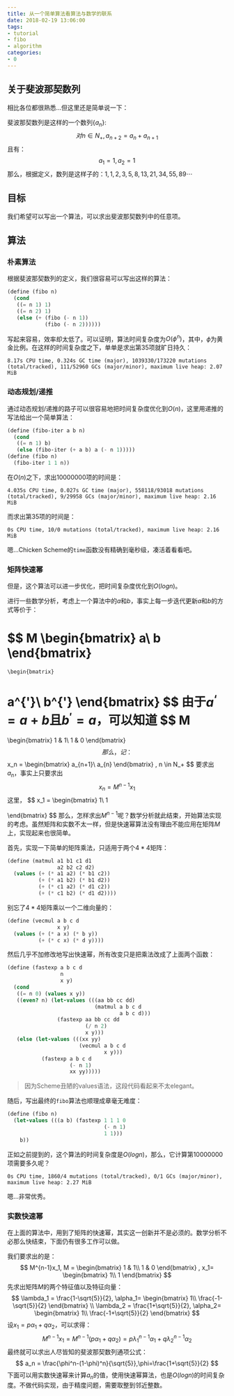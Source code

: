 ```yaml
---
title: 从一个简单算法看算法与数学的联系
date: 2018-02-19 13:06:00
tags:
- tutorial
- fibo
- algorithm
categories:
- 0
---
```


## 关于斐波那契数列

相比各位都很熟悉...但这里还是简单说一下：

斐波那契数列是这样的一个数列$\{a_n\}:$
$$
对n \in N_+, a_{n+2} = a_n + a_{n+1}
$$
且有：
$$
a_1=1, a_2=1
$$
那么，根据定义，数列是这样子的：$1,1,2,3,5,8,13,21,34,55,89\cdots$

## 目标

我们希望可以写出一个算法，可以求出斐波那契数列中的任意项。

## 算法

### 朴素算法

根据斐波那契数列的定义，我们很容易可以写出这样的算法：

```scheme
(define (fibo n)
  (cond
   ((= n 1) 1)
   ((= n 2) 1)
   (else (+ (fibo (- n 1))
            (fibo (- n 2))))))
```

写起来容易，效率却太低了。可以证明，算法时间复杂度为$O(\phi^n)$，其中，$\phi$为黄金比例。在这样的时间复杂度之下，单单是求出第35项就旷日持久：

```shell
8.17s CPU time, 0.324s GC time (major), 1039330/173220 mutations (total/tracked), 111/52960 GCs (major/minor), maximum live heap: 2.07 MiB
```

### 动态规划/递推

通过动态规划/递推的路子可以很容易地把时间复杂度优化到$O(n)$，这里用递推的写法给出一个简单算法：

```scheme
(define (fibo-iter a b n)
  (cond
   ((= n 1) b)
   (else (fibo-iter (+ a b) a (- n 1)))))
(define (fibo n)
  (fibo-iter 1 1 n))
```

在$O(n)$之下，求出10000000项的时间是：

```shell
4.035s CPU time, 0.027s GC time (major), 558118/93018 mutations (total/tracked), 9/29958 GCs (major/minor), maximum live heap: 2.16 MiB
```

而求出第35项的时间是：

```
0s CPU time, 10/0 mutations (total/tracked), maximum live heap: 2.16 MiB
```

嗯…Chicken Scheme的`time`函数没有精确到毫秒级，凑活着看看吧。

### 矩阵快速幂

但是，这个算法可以进一步优化，把时间复杂度优化到$O(log n)$。

进行一些数学分析，考虑上一个算法中的$a$和$b$，事实上每一步迭代更新$a$和$b$的方式等价于：


$$
M
  \begin{bmatrix}
   a\\
   b
  \end{bmatrix}
  =
    \begin{bmatrix}
   a^{'}\\
   b^{'}
  \end{bmatrix}
$$
由于$a^{‘}=a+b$且$b^{'}=a$，可以知道
$$
M
=
  \begin{bmatrix}
   1 & 1\\
   1 & 0
  \end{bmatrix}
$$
那么，记：
$$
x_n =
  \begin{bmatrix}
   a_{n+1}\\
   a_{n}
  \end{bmatrix}
  ,
  n \in N_+
$$
要求出$a_n$，事实上只要求出
$$
x_{n} = M^{n-1} x_1
$$
这里，
$$
x_1 = 
  \begin{bmatrix}
   1\\
   1

  \end{bmatrix}
$$
那么，怎样求出$M^{n-1}$呢？数学分析就此结束，开始算法实现的考虑。虽然矩阵和实数不太一样，但是快速幂算法没有理由不能应用在矩阵$M$上，实现起来也很简单。

首先，实现一下简单的矩阵乘法，只适用于两个$4 * 4$矩阵：

```scheme
(define (matmul a1 b1 c1 d1
                a2 b2 c2 d2)
  (values (+ (* a1 a2) (* b1 c2))
          (+ (* a1 b2) (* b1 d2))
          (+ (* c1 a2) (* d1 c2))
          (+ (* c1 b2) (* d1 d2))))
```

别忘了$4*4$矩阵乘以一个二维向量的：

```scheme
(define (vecmul a b c d
                x y)
  (values (+ (* a x) (* b y))
          (+ (* c x) (* d y))))
```

然后几乎不加修改地写出快速幂，所有改变只是把乘法改成了上面两个函数：

```scheme
(define (fastexp a b c d
                 n
                 x y)
  (cond
   ((= n 0) (values x y))
   ((even? n) (let-values (((aa bb cc dd)
                            (matmul a b c d
                                    a b c d)))
                (fastexp aa bb cc dd
                         (/ n 2)
                         x y)))
   (else (let-values (((xx yy)
                       (vecmul a b c d
                               x y)))
           (fastexp a b c d
                    (- n 1)
                    xx yy)))))
```

> 因为Scheme丑陋的values语法，这段代码看起来不太elegant。

随后，写出最终的`fibo`算法也顺理成章毫无难度：

```scheme
(define (fibo n)
  (let-values (((a b) (fastexp 1 1 1 0
                               (- n 1)
                               1 1)))
    b))
```

正如之前提到的，这个算法的时间复杂度是$O(logn)$，那么，它计算第10000000项需要多久呢？

```shell
0s CPU time, 1860/4 mutations (total/tracked), 0/1 GCs (major/minor), maximum live heap: 2.27 MiB
```

嗯…非常优秀。

### 实数快速幂

在上面的算法中，用到了矩阵的快速幂，其实这一创新并不是必须的。数学分析不必那么快结束，下面仍有很多工作可以做。

我们要求出的是：
$$
M^{n-1}x_1,
M = 
  \begin{bmatrix}
   1 & 1\\
   1 & 0
  \end{bmatrix}
  ,
x_1=
  \begin{bmatrix}
   1\\
   1
  \end{bmatrix}
$$
先求出矩阵$M$的两个特征值以及特征向量：
$$
\lambda_1 = \frac{1-\sqrt{5}}{2},
\alpha_1=
  \begin{bmatrix}
   1\\
   \frac{-1-\sqrt{5}}{2}
  \end{bmatrix} \\
  \lambda_2 = \frac{1+\sqrt{5}}{2},
  \alpha_2=
  \begin{bmatrix}
   1\\
   \frac{-1+\sqrt{5}}{2}
  \end{bmatrix}
$$
设$x_1 = p\alpha_1 + q\alpha_2$，可以求得：
$$
M^{n-1}x_1 = M^{n-1}(p\alpha_1 + q\alpha_2) = p\lambda_1^{n-1}\alpha_1 + q\lambda_2^{n-1}\alpha_2
$$
最终就可以求出人尽皆知的斐波那契数列通项公式：
$$
a_n = \frac{\phi^n-(1-\phi)^n}{\sqrt{5}},\phi=\frac{1+\sqrt{5}}{2}
$$
下面可以用实数快速幂来计算$a_n$的值，使用快速幂算法，也是$O(logn)$的时间复杂度。不做代码实现，由于精度问题，需要取整到邻近整数。



